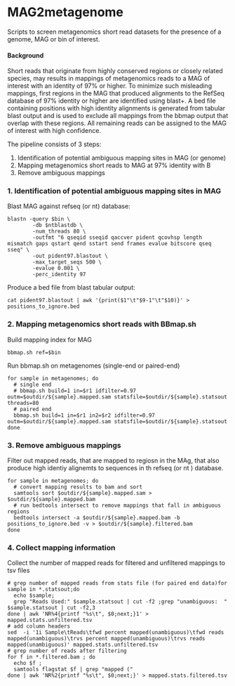 # MAG2metagenome
Scripts to screen metagenomics short read datasets for the presence of a genome, MAG or bin of interest.

#### Background
Short reads that originate from highly conserved regions or closely related species, may results in mappings of metagenomics reads to a MAG of interest with an identity of 97% or higher. To minimize such misleading mappings, first regions in the MAG that produced alignments to the RefSeq database of 97% identity or higher are identified using blast+. A bed file containing positions with high identity alignments is generated from tabular blast output and is used to exclude all mappings from the bbmap output that overlap with these regions. All remaining reads can be assigned to the MAG of interest with high confidence.


The pipeline consists of 3 steps:
1) Identification of potential ambiguous mapping sites in MAG (or genome)
3) Mapping metagenomics short reads to MAG at 97% identity with B
4) Remove ambiguous mappings


### 1. Identification of potential ambiguous mapping sites in MAG
Blast MAG against refseq (or nt) database:
<pre><code>blastn -query $bin \
        -db $ntblastdb \
        -num_threads 80 \
        -outfmt "6 qseqid sseqid qaccver pident qcovhsp length mismatch gaps qstart qend sstart send frames evalue bitscore qseq sseq" \
        -out pident97.blastout \
        -max_target_seqs 500 \
        -evalue 0.001 \
        -perc_identity 97</code></pre>

Produce a bed file from blast tabular output:
<pre><code>cat pident97.blastout | awk '{print($1"\t"$9-1"\t"$10)}' > positions_to_ignore.bed</code></pre>

### 2. Mapping metagenomics short reads with BBmap.sh
Build mapping index for MAG
<pre><code>bbmap.sh ref=$bin</code></pre>

Run bbmap.sh on  metagenomes (single-end or paired-end)
<pre><code>for sample in metagenomes; do 
  # single end
  # bbmap.sh build=1 in=$r1 idfilter=0.97 outm=$outdir/${sample}.mapped.sam statsfile=$outdir/${sample}.statsout threads=80
  # paired end
  bbmap.sh build=1 in=$r1 in2=$r2 idfilter=0.97 outm=$outdir/${sample}.mapped.sam statsfile=$outdir/${sample}.statsout
done </code></pre>

### 3. Remove ambiguous mappings

Filter out mapped reads, that are mapped to regiosn in the MAg, that also produce high identiy alignemts to sequences in th refseq (or nt ) database.
<pre><code>for sample in metagenomes; do 
  # convert mapping results to bam and sort
  samtools sort $outdir/${sample}.mapped.sam > $outdir/${sample}.mapped.bam
  # run bedtools intersect to remove mappings that fall in ambiguous regions
  bedtools intersect -a $outdir/${sample}.mapped.bam -b positions_to_ignore.bed -v > $outdir/${sample}.filtered.bam
done
</code></pre>

### 4. Collect mapping information
Collect the number of mapped reads for filtered and unfiltered mappings to tsv files
<pre><code># grep number of mapped reads from stats file (for paired end data)for sample in *.statsout;do 
  echo $sample; 
  grep "Reads Used:" $sample.statsout | cut -f2 ;grep "unambiguous:  " $sample.statsout | cut -f2,3 
done | awk 'NR%4{printf "%s\t", $0;next;}1' > mapped.stats.unfiltered.tsv
# add column headers
sed  -i '1i Sample\tReads\tfwd percent mapped(unambiguous)\tfwd reads mapped(unambiguous)\trvs percent mapped(unambiguous)\trvs reads mapped(unambiguous)' mapped.stats.unfiltered.tsv
# grep number of reads after filtering
for f in *.filtered.bam ; do 
  echo $f ; 
  samtools flagstat $f | grep "mapped (" 
done | awk 'NR%2{printf "%s\t", $0;next;}' > mapped.stats.filtered.tsv
</code></pre>
